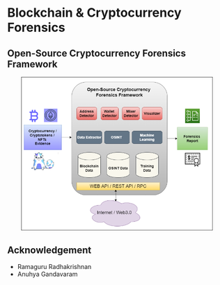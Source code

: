 # Blockchain & Cryptocurrency Forensics

## Open-Source Cryptocurrency Forensics Framework

 <p align="center">
  <img src="Assets/OSCFF.png" alt="Sync" width="440">
  </p>
  
 ## Acknowledgement
 
 - Ramaguru Radhakrishnan
 - Anuhya Gandavaram
 
